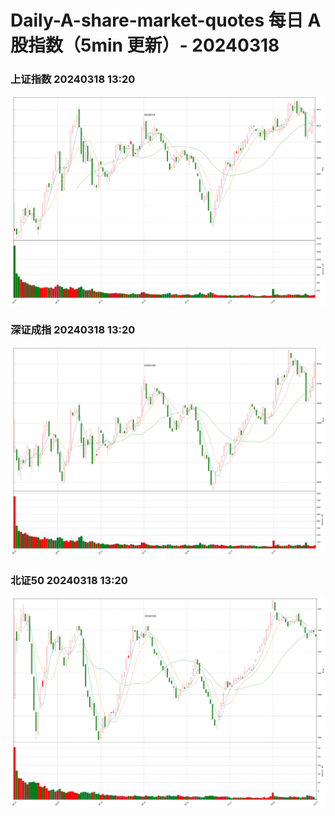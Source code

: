 
# Daily-A-share-market-quotes 每日 A 股指数（5min 更新）- 20240318

### 上证指数 20240318 13:20
![](./fig/2024/3/20240318-sh000001.png)

### 深证成指 20240318 13:20
![](./fig/2024/3/20240318-sz399001.png)

### 北证50 20240318 13:20
![](./fig/2024/3/20240318-bj899050.png)
